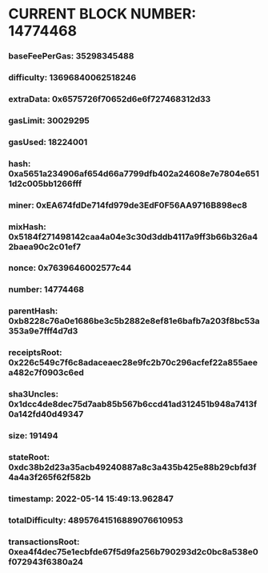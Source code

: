 # CURRENT BLOCK NUMBER: 14774468

### baseFeePerGas: 35298345488
### difficulty: 13696840062518246
### extraData: 0x6575726f70652d6e6f727468312d33
### gasLimit: 30029295
### gasUsed: 18224001
### hash: 0xa5651a234906af654d66a7799dfb402a24608e7e7804e6511d2c005bb1266fff
### miner: 0xEA674fdDe714fd979de3EdF0F56AA9716B898ec8
### mixHash: 0x5184f271498142caa4a04e3c30d3ddb4117a9ff3b66b326a42baea90c2c01ef7
### nonce: 0x7639646002577c44
### number: 14774468
### parentHash: 0xb8228c76a0e1686be3c5b2882e8ef81e6bafb7a203f8bc53a353a9e7fff4d7d3
### receiptsRoot: 0x226c549c7f6c8adaceaec28e9fc2b70c296acfef22a855aeea482c7f0903c6ed
### sha3Uncles: 0x1dcc4de8dec75d7aab85b567b6ccd41ad312451b948a7413f0a142fd40d49347
### size: 191494
### stateRoot: 0xdc38b2d23a35acb49240887a8c3a435b425e88b29cbfd3f4a4a3f265f62f582b
### timestamp: 2022-05-14 15:49:13.962847
### totalDifficulty: 48957641516889076610953
### transactionsRoot: 0xea4f4dec75e1ecbfde67f5d9fa256b790293d2c0bc8a538e0f072943f6380a24

